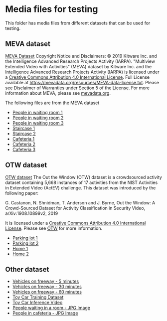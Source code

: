 # Media files for testing
This folder has media files from different datasets that can be used for testing. 

## MEVA dataset
[MEVA Dataset](http://mevadata.org/) Copyright Notice and Disclaimers: © 2019 Kitware Inc. and the Intelligence Advanced Research Projects Activity (IARPA). "Multiview Extended Video with Activities" (MEVA) dataset by Kitware Inc. and the Intelligence Advanced Research Projects Activity (IARPA) is licensed under a [Creative Commons Attribution 4.0 International License](https://creativecommons.org/licenses/by/4.0/). Full License available at https://mevadata.org/resources/MEVA-data-license.txt. Please see Disclaimer of Warranties under Section 5 of the License. For more information about MEVA, please see [mevadata.org](http://mevadata.org).

The following files are from the MEVA dataset

* [People in waiting room 1](https://lvamedia.blob.core.windows.net/public/2018-03-05.10-04-27.10-05-01.bus.G331.mkv)
* [People in waiting room 2](https://lvamedia.blob.core.windows.net/public/2018-03-05.10-05-01.10-10-01.bus.G331.mkv)
* [People in waiting room 3](https://lvamedia.blob.core.windows.net/public/2018-03-05.10-10-01.10-15-01.bus.G331.mkv)
* [Staircase 1](https://lvamedia.blob.core.windows.net/public/2018-03-05.10-27-03.10-30-01.admin.G329.mkv)
* [Staircase 2](https://lvamedia.blob.core.windows.net/public/2018-03-07.16-50-00.16-55-00.school.G419.mkv)
* [Cafeteria 1](https://lvamedia.blob.core.windows.net/public/2018-03-05.13-20-00.13-25-00.school.G421.mkv)
* [Cafeteria 2](https://lvamedia.blob.core.windows.net/public/2018-03-05.14-10-00.14-15-00.school.G421.mkv)
* [Cafeteria 3](https://lvamedia.blob.core.windows.net/public/2018-03-07.16-50-00.16-55-00.school.G421.mkv)


## OTW dataset
[OTW dataset](https://stresearch.github.io/otw/) The Out the Window (OTW) dataset is a crowdsourced activity dataset containing 5,668 instances of 17 activities from the NIST Activities in Extended Video (ActEV) challenge. This dataset was introduced by the following paper:

G. Castanon, N. Shnidman, T. Anderson and J. Byrne, Out the Window: A Crowd-Sourced Dataset for Activity Classification in Security Video, arXiv:1908.10899v2, 2019

It is licensed under a [Creative Commons Attribution 4.0 International License](https://creativecommons.org/licenses/by/4.0/). Please see [OTW](https://stresearch.github.io/otw/) for more information.

* [Parking lot 1](https://lvamedia.blob.core.windows.net/public/lots_284.mkv)
* [Parking lot 2](https://lvamedia.blob.core.windows.net/public/lots_015.mkv)
* [Home 1](https://lvamedia.blob.core.windows.net/public/homes_00425.mkv)
* [Home 2](https://lvamedia.blob.core.windows.net/public/homes_00477.mkv)


## Other dataset
* [Vehicles on freeway - 5 minutes](https://avamedia.blob.core.windows.net/public/camera-300s.mkv)
* [Vehicles on freeway - 30 minutes](https://avamedia.blob.core.windows.net/public/camera-1800s.mkv)
* [Vehicles on freeway - 60 minutes](https://avamedia.blob.core.windows.net/public/camera-3600s.mkv)
* [Toy Car Training Dataset](https://lvamedia.blob.core.windows.net/public/ToyCarTrainingImages.zip)
* [Toy Car Inference Video](https://lvamedia.blob.core.windows.net/public/t2.mkv)
* [People waiting in a room - JPG Image](https://lvamedia.blob.core.windows.net/public/people_waiting.jpg)
* [People in cafeteria - JPG Image](https://lvamedia.blob.core.windows.net/public/people_in_cafeteria.jpg) 


